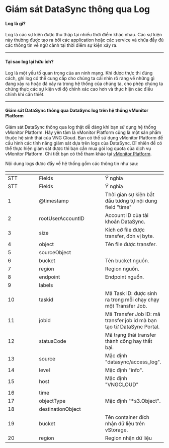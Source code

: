 # Giám sát DataSync thông qua Log

#### Log là gì? <a href="#giamsatdatasyncthongqualog-loglagi" id="giamsatdatasyncthongqualog-loglagi"></a>

Log là các sự kiện được thu thập tại nhiều thời điểm khác nhau. Các sự kiện này thường được tạo ra bởi các application hoặc các service và chứa đầy đủ các thông tin về ngữ cảnh tại thời điểm sự kiện xảy ra.

***

#### Tại sao log lại hữu ích? <a href="#giamsatdatasyncthongqualog-taisaologlaihuuich" id="giamsatdatasyncthongqualog-taisaologlaihuuich"></a>

Log là một yếu tố quan trọng của an ninh mạng. Khi được thực thi đúng cách, ghi log có thể cung cấp cho chúng ta cái nhìn rõ ràng về những gì đang xảy ra hoặc đã xảy ra trong hệ thống của chúng ta, cho phép chúng ta chứng thực các sự kiện với độ chính xác cao hơn và thực hiện các điều chỉnh khi cần thiết.

***

#### Giám sát DataSync thông qua DataSync log trên hệ thống vMonitor Platform <a href="#giamsatdatasyncthongqualog-giamsatdatasyncthongquadatasynclogtrenhethongvmonitorplatform" id="giamsatdatasyncthongqualog-giamsatdatasyncthongquadatasynclogtrenhethongvmonitorplatform"></a>

Giám sát DataSync thông qua log thật dễ dàng khi bạn sử dụng hệ thống vMonitor Platform. Hãy yên tâm là vMonitor Platform cũng là một sản phẩm thuộc hệ sinh thái của VNG Cloud. Bạn có thể sử dụng vMonitor Platform để cấu hình các tính năng giám sát dựa trên logs của DataSync. Dĩ nhiên để có thể thực hiện giám sát được thì bạn cần mua gói log quota của dịch vụ vMonitor Platform. Chi tiết bạn có thể tham khảo tại [vMonitor Platform](../../vmonitor/).&#x20;

Nội dung logs được đẩy về hệ thống gồm các thông tin như sau:

<table data-header-hidden><thead><tr><th width="102"></th><th width="212"></th><th></th></tr></thead><tbody><tr><td>STT</td><td>Fields</td><td>Ý nghĩa</td></tr><tr><td>STT</td><td>Fields</td><td>Ý nghĩa</td></tr><tr><td>1</td><td>@timestamp</td><td>Thời gian sự kiện bắt đầu tương tự nội dung field "time"</td></tr><tr><td>2</td><td>rootUserAccountID</td><td>Account ID của tài khoản DataSync.</td></tr><tr><td>3</td><td>size</td><td>Kích cỡ file được transfer, đơn vị byte.</td></tr><tr><td>4</td><td>object</td><td>Tên file được transfer.</td></tr><tr><td>5</td><td>sourceObject</td><td></td></tr><tr><td>6</td><td>bucket</td><td>Tên bucket nguồn.</td></tr><tr><td>7</td><td>region</td><td>Region nguồn.</td></tr><tr><td>8</td><td>endpoint</td><td>Endpoint nguồn.</td></tr><tr><td>9</td><td>labels</td><td></td></tr><tr><td>10</td><td>taskid</td><td>Mã Task ID: được sinh ra trong mỗi chạy chạy một Transfer Job.</td></tr><tr><td>11</td><td>jobid</td><td>Mã Transfer Job ID: mã transfer job id mà bạn tạo từ DataSync Portal.</td></tr><tr><td>12</td><td>statusCode</td><td>Mã trạng thái transfer thành công hay thất bại.</td></tr><tr><td>13</td><td>source</td><td>Mặc định "datasync/access_log".</td></tr><tr><td>14</td><td>level</td><td>Mặc định "info".</td></tr><tr><td>15</td><td>host</td><td>Mặc định "VNGCLOUD"</td></tr><tr><td>16</td><td>time</td><td><br></td></tr><tr><td>17</td><td>objectType</td><td>Mặc định "*s3.Object".</td></tr><tr><td>18</td><td>destinationObject</td><td></td></tr><tr><td>19</td><td>bucket</td><td>Tên container đích nhận dữ liệu trên vStorage.</td></tr><tr><td>20</td><td>region</td><td>Region nhận dữ liệu</td></tr></tbody></table>
